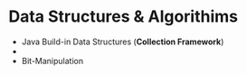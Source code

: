# Data Structures & Algorithims

* Java Build-in Data Structures (**Collection Framework**)
* 
* Bit-Manipulation
